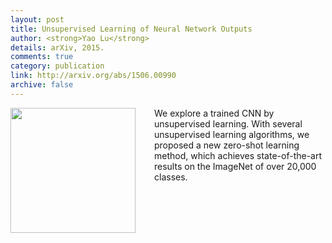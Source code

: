 ```yaml
---
layout: post
title: Unsupervised Learning of Neural Network Outputs
author: <strong>Yao Lu</strong>
details: arXiv, 2015.
comments: true
category: publication
link: http://arxiv.org/abs/1506.00990
archive: false
---
```

<p>
<img src="{{ "/img/zero_shot.jpg" | prepend: site.url }}" align="left" width="200px" style="margin-right:30px">
We explore a trained CNN by unsupervised learning. With several unsupervised learning algorithms, we proposed a new zero-shot learning method, which achieves state-of-the-art results on the ImageNet of over 20,000 classes.
</p>
<div style="clear: both"></div>
